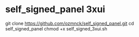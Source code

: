 # self_signed_panel 3xui

git clone https://github.com/ozmnck/self_signed_panel.git
cd self_signed_panel
chmod +x self_signed_3xui.sh

